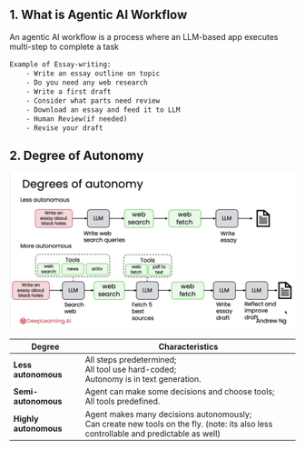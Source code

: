 ## 1. What is Agentic AI Workflow

An agentic AI workflow is a process where an LLM-based app executes multi-step to complete a task 

    Example of Essay-writing:
        - Write an essay outline on topic
        - Do you need any web research
        - Write a first draft
        - Consider what parts need review
        - Download an essay and feed it to LLM
        - Human Review(if needed)
        - Revise your draft 

## 2. Degree of Autonomy
![degree of autonomy](./AG_images/module1/degree_of_autonomy.png)

| Degree                | Characteristics                                                                         |
| --------------------- | --------------------------------------------------------------------------------------- |
| **Less autonomous**   | All steps predetermined;<br>All tool use hard-coded;<br>Autonomy is in text generation. |
| **Semi-autonomous**   | Agent can make some decisions and choose tools;<br>All tools predefined.                |
| **Highly autonomous** | Agent makes many decisions autonomously;<br>Can create new tools on the fly. (note: its also less controllable and predictable as well)           |
